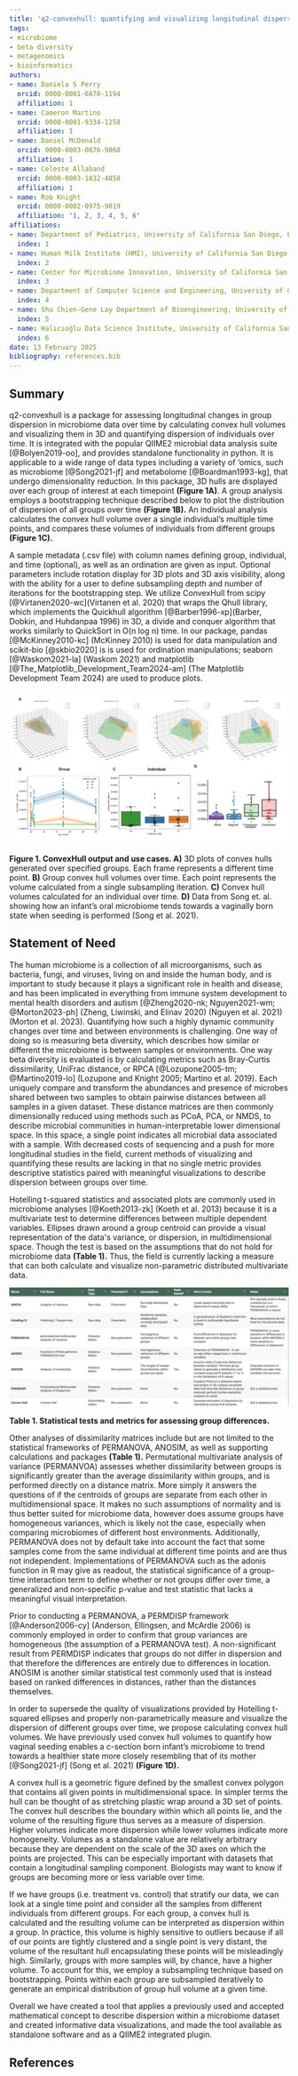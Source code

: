 ```yaml
---
title: 'q2-convexhull: quantifying and visualizing longitudinal dispersion in mircobiome datasets'
tags:
- microbiome
- beta diversity
- metagenomics
- bioinformatics
authors:
- name: Daniela S Perry
  orcid: 0000-0001-6870-1194
  affiliation: 1
- name: Cameron Martino
  orcid: 0000-0001-9334-1258
  affiliation: 1
- name: Daniel McDonald
  orcid: 0000-0003-0876-9060
  affiliation: 1
- name: Celeste Allaband
  orcid: 0000-0003-1832-4858
  affiliation: 1
- name: Rob Knight
  orcid: 0000-0002-0975-9019
  affiliation: "1, 2, 3, 4, 5, 6"
affiliations:
- name: Department of Pediatrics, University of California San Diego, La Jolla, CA, USA
  index: 1
- name: Human Milk Institute (HMI), University of California San Diego, La Jolla, CA, USA
  index: 2
- name: Center for Microbiome Innovation, University of California San Diego, La Jolla, CA, USA
  index: 3
- name: Department of Computer Science and Engineering, University of California San Diego, La Jolla, CA, USA
  index: 4
- name: Shu Chien-Gene Lay Department of Bioengineering, University of California San Diego, La Jolla, CA, USA
  index: 5
- name: Halıcıoğlu Data Science Institute, University of California San Diego, La Jolla, CA, USA
  index: 6
date: 13 February 2025
bibliography: references.bib
---
```


## Summary

q2-convexhull is a package for assessing longitudinal changes in group dispersion in microbiome data over time by calculating convex hull volumes and visualizing them in 3D and quantifying dispersion of individuals over time. It is integrated with the popular QIIME2 microbial data analysis suite [@Bolyen2019-oo], and provides standalone functionality in python. It is applicable to a wide range of data types including a variety of ‘omics, such as microbiome [@Song2021-jf] and metabolome [@Boardman1993-kg], that undergo dimensionality reduction. In this package, 3D hulls are displayed over each group of interest at each timepoint **(Figure 1A)**. A group analysis employs a bootstrapping technique described below to plot the distribution of dispersion of all groups over time **(Figure 1B).** An individual analysis calculates the convex hull volume over a single individual’s multiple time points, and compares these volumes of individuals from different groups **(Figure 1C).**

A sample metadata (.csv file) with column names defining group, individual, and time (optional), as well as an ordination are given as input. Optional parameters include rotation display for 3D plots and 3D axis visibility, along with the ability for a user to define subsampling depth and number of iterations for the bootstrapping step. 
We utilize ConvexHull from scipy [@Virtanen2020-wc](Virtanen et al. 2020) that wraps the Qhull library, which implements the Quickhull algorithm [@Barber1996-xp](Barber, Dobkin, and Huhdanpaa 1996) in 3D, a divide and conquer algorithm that works similarly to QuickSort in O(n log n) time. In our package, pandas [@McKinney2010-kc] (McKinney 2010) is used for data manipulation and scikit-bio [@skbio2020] is is used for ordination manipulations; seaborn [@Waskom2021-la] (Waskom 2021) and matplotlib [@The_Matplotlib_Development_Team2024-am] (The Matplotlib Development Team 2024) are used to produce plots.

![Figure 1](figure1.png)

**Figure 1. ConvexHull output and use cases. A)** 3D plots of convex hulls generated over specified groups. Each frame represents a different time point. **B)** Group convex hull volumes over time. Each point represents the volume calculated from a single subsampling iteration. **C)** Convex hull volumes calculated for an individual over time. **D)** Data from Song et. al. showing how an infant’s oral microbiome tends towards a vaginally born state when seeding is performed (Song et al. 2021).


## Statement of Need

The human microbiome is a collection of all microorganisms, such as bacteria, fungi, and viruses, living on and inside the human body, and is important to study because it plays a significant role in health and disease, and has been implicated in everything from immune system development to mental health disorders and autism [@Zheng2020-nk; Nguyen2021-wm; @Morton2023-ph] (Zheng, Liwinski, and Elinav 2020) (Nguyen et al. 2021) (Morton et al. 2023). Quantifying how such a highly dynamic community changes over time and between environments is challenging. One way of doing so is measuring beta diversity, which describes how similar or different the microbiome is between samples or environments. One way beta diversity is evaluated is by calculating metrics such as Bray-Curtis dissimilarity, UniFrac distance, or RPCA [@Lozupone2005-tm; @Martino2019-lo] (Lozupone and Knight 2005; Martino et al. 2019). Each uniquely compare and transform the abundances and presence of microbes shared between two samples to obtain pairwise distances between all samples in a given dataset. These distance matrices are then commonly dimensionally reduced using methods such as PCoA, PCA, or NMDS, to describe microbial communities in human-interpretable lower dimensional space. In this space, a single point indicates all microbial data associated with a sample. With decreased costs of sequencing and a push for more longitudinal studies in the field, current methods of visualizing and quantifying these results are lacking in that no single metric provides descriptive statistics paired with meaningful visualizations to describe dispersion between groups over time.

Hotelling t-squared statistics and associated plots are commonly used in microbiome analyses [@Koeth2013-zk] (Koeth et al. 2013) because it is a multivariate test to determine differences between multiple dependent variables. Ellipses drawn around a group centroid can provide a visual representation of the data's variance, or dispersion, in multidimensional space. Though the test is based on the assumptions that do not hold for microbiome data **(Table 1).** Thus, the field is currently lacking a measure that can both calculate and visualize non-parametric distributed multivariate data.

![table1](table1.png)

**Table 1. Statistical tests and metrics for assessing group differences.**

Other analyses of dissimilarity matrices include but are not limited to the statistical frameworks of PERMANOVA, ANOSIM, as well as supporting calculations and packages **(Table 1).** Permutational multivariate analysis of variance (PERMANVOA) assesses whether dissimilarity between groups is significantly greater than the average dissimilarity within groups, and is performed directly on a distance matrix. More simply it answers the questions of if the centroids of groups are separate from each other in multidimensional space. It makes no such assumptions of normality and is thus better suited for microbiome data, however does assume groups have homogeneous variances, which is likely not the case, especially when comparing microbiomes of different host environments. Additionally, PERMANOVA does not by default take into account the fact that some samples come from the same individual at different time points and are thus not independent. Implementations of PERMANOVA such as the adonis function in R may give as readout, the statistical significance of a group-time interaction term to define whether or not groups differ over time, a generalized and non-specific p-value and test statistic that lacks a meaningful visual interpretation.

Prior to conducting a PERMANOVA, a PERMDISP framework [@Anderson2006-cy] (Anderson, Ellingsen, and McArdle 2006) is commonly employed in order to confirm that group variances are homogeneous (the assumption of a PERMANOVA test). A non-significant result from PERMDISP indicates that groups do not differ in dispersion and that therefore the differences are entirely due to differences in location. ANOSIM is another similar statistical test commonly used that is instead based on ranked differences in distances, rather than the distances themselves.

In order to supersede the quality of visualizations provided by Hotelling t-squared ellipses and properly non-parametrically measure and visualize the dispersion of different groups over time, we propose calculating convex hull volumes. We have previously used convex hull volumes to quantify  how vaginal seeding enables a c-section born infant’s microbiome to trend towards a healthier state more closely resembling that of its mother [@Song2021-jf] (Song et al. 2021) **(Figure 1D).**

A convex hull is a geometric figure defined by the smallest convex polygon that contains all given points in multidimensional space. In simpler terms the hull can be thought of as stretching plastic wrap around a 3D set of points. The convex hull describes the boundary within which all points lie, and the volume of the resulting figure thus serves as a measure of dispersion. Higher volumes indicate more dispersion while lower volumes indicate more homogeneity. Volumes as a standalone value are relatively arbitrary because they are dependent on the scale of the 3D axes on which the points are projected. This can be especially important with datasets that contain a longitudinal sampling component. Biologists may want to know if groups are becoming more or less variable over time.

If we have groups (i.e. treatment vs. control) that stratify our data, we can look at a single time point and consider all the samples from different individuals from different groups. For each group, a convex hull is calculated and the resulting volume can be interpreted as dispersion within a group. In practice, this volume is highly sensitive to outliers because if all of our points are tightly clustered and a single point is very distant, the volume of the resultant hull encapsulating these points will be misleadingly high. Similarly, groups with more samples will, by chance, have a higher volume. To account for this, we employ a subsampling technique based on bootstrapping. Points within each group are subsampled iteratively to generate an empirical distribution of group hull volume at a given time.

Overall we have created a tool that applies a previously used and accepted mathematical concept to describe dispersion within a microbiome dataset and created informative data visualizations, and made the tool available as standalone software and as a QIIME2 integrated plugin.


## References

